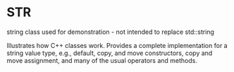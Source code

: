# STR
string class used for demonstration - not intended to replace std::string

Illustrates how C++ classes work.  Provides a complete implementation for a string value type, 
e.g., default, copy, and move constructors, copy and move assignment, and many of the
usual operators and methods.

